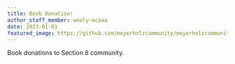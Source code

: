 ```yaml
---
title: Book Donation!
author_staff_member: wooly-mcbaa
date: 2023-01-01
featured_image: https://github.com/meyerholzcommunity/meyerholzcommunity.github.io/tree/main/images/book.jpg
---
```

Book donations to Section 8 community.
